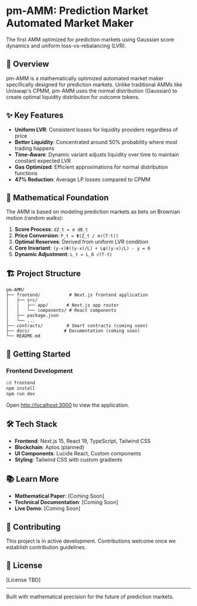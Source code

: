 # pm-AMM: Prediction Market Automated Market Maker

The first AMM optimized for prediction markets using Gaussian score dynamics and uniform loss-vs-rebalancing (LVR).

## 🎯 Overview

pm-AMM is a mathematically optimized automated market maker specifically designed for prediction markets. Unlike traditional AMMs like Uniswap's CPMM, pm-AMM uses the normal distribution (Gaussian) to create optimal liquidity distribution for outcome tokens.

## ✨ Key Features

- **Uniform LVR**: Consistent losses for liquidity providers regardless of price
- **Better Liquidity**: Concentrated around 50% probability where most trading happens
- **Time-Aware**: Dynamic variant adjusts liquidity over time to maintain constant expected LVR
- **Gas Optimized**: Efficient approximations for normal distribution functions
- **47% Reduction**: Average LP losses compared to CPMM

## 🔬 Mathematical Foundation

The AMM is based on modeling prediction markets as bets on Brownian motion (random walks):

1. **Score Process**: `dZ_t = σ dB_t`
2. **Price Conversion**: `P_t = Φ(Z_t / σ√(T-t))`
3. **Optimal Reserves**: Derived from uniform LVR condition
4. **Core Invariant**: `(y-x)Φ((y-x)/L) + Lφ((y-x)/L) - y = 0`
5. **Dynamic Adjustment**: `L_t = L_0 √(T-t)`

## 🏗️ Project Structure

```
pm-AMM/
├── frontend/           # Next.js frontend application
│   ├── src/
│   │   ├── app/       # Next.js app router
│   │   └── components/ # React components
│   ├── package.json
│   └── ...
├── contracts/         # Smart contracts (coming soon)
├── docs/             # Documentation (coming soon)
└── README.md
```

## 🚀 Getting Started

### Frontend Development

```bash
cd frontend
npm install
npm run dev
```

Open [http://localhost:3000](http://localhost:3000) to view the application.

## 🛠️ Tech Stack

- **Frontend**: Next.js 15, React 19, TypeScript, Tailwind CSS
- **Blockchain**: Aptos (planned)
- **UI Components**: Lucide React, Custom components
- **Styling**: Tailwind CSS with custom gradients

## 📚 Learn More

- **Mathematical Paper**: [Coming Soon]
- **Technical Documentation**: [Coming Soon]
- **Live Demo**: [Coming Soon]

## 🤝 Contributing

This project is in active development. Contributions welcome once we establish contribution guidelines.

## 📄 License

[License TBD]

---

Built with mathematical precision for the future of prediction markets.